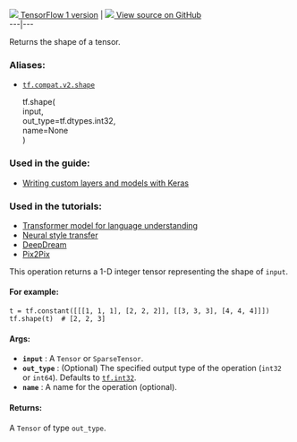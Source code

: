 [ ![](https://tensorflow.google.cn/images/tf_logo_32px.png) TensorFlow 1
version](/versions/r1.15/api_docs/python/tf/shape) |  [
![](https://tensorflow.google.cn/images/GitHub-Mark-32px.png) View source on
GitHub
](https://github.com/tensorflow/tensorflow/blob/r2.0/tensorflow/python/ops/array_ops.py#L409-L432)  
---|---  
  
Returns the shape of a tensor.

### Aliases:

  * [`tf.compat.v2.shape`](/api_docs/python/tf/shape)

    
    
    tf.shape(  
        input,  
        out_type=tf.dtypes.int32,  
        name=None  
    )  
    

### Used in the guide:

  * [Writing custom layers and models with Keras](https://tensorflow.google.cn/guide/keras/custom_layers_and_models)

### Used in the tutorials:

  * [Transformer model for language understanding](https://tensorflow.google.cn/tutorials/text/transformer)
  * [Neural style transfer](https://tensorflow.google.cn/tutorials/generative/style_transfer)
  * [DeepDream](https://tensorflow.google.cn/tutorials/generative/deepdream)
  * [Pix2Pix](https://tensorflow.google.cn/tutorials/generative/pix2pix)

This operation returns a 1-D integer tensor representing the shape of `input`.

#### For example:

    
    
    t = tf.constant([[[1, 1, 1], [2, 2, 2]], [[3, 3, 3], [4, 4, 4]]])  
    tf.shape(t)  # [2, 2, 3]  
    

#### Args:

  * **`input`** : A `Tensor` or `SparseTensor`.
  * **`out_type`** : (Optional) The specified output type of the operation (`int32` or `int64`). Defaults to [`tf.int32`](https://tensorflow.google.cn/api_docs/python/tf#int32).
  * **`name`** : A name for the operation (optional).

#### Returns:

A `Tensor` of type `out_type`.

